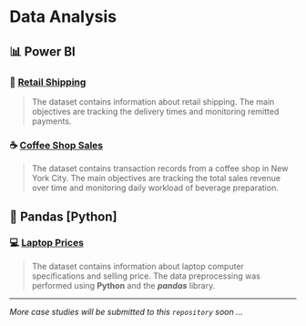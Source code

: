 # Data Analysis



## :bar_chart: Power BI

### :postbox: [Retail Shipping](https://github.com/michailprev/Data-Analysis/tree/main/Retail%20Shipping)

> The dataset contains information about retail shipping. The main objectives are tracking the delivery times and monitoring remitted payments.

### :coffee: [Coffee Shop Sales](https://github.com/michailprev/Data-Analysis/tree/main/Retail%20Shipping)

> The dataset contains transaction records from a coffee shop in New York City. The main objectives are tracking the total sales revenue over time and monitoring daily workload of beverage preparation.



## :minidisc: Pandas [Python]

### :computer: [Laptop Prices](https://github.com/michailprev/Data-Analysis/tree/main/Pandas%20-%20Laptop%20Prices)

> The dataset contains information about laptop computer specifications and selling price. The data preprocessing was performed using **Python** and the ***pandas*** library.



------

*More case studies will be submitted to this `repository` soon ...*

